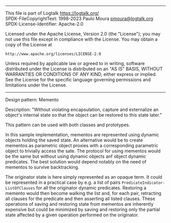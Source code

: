 ________________________________________________________________________

This file is part of Logtalk <https://logtalk.org/>  
SPDX-FileCopyrightText: 1998-2023 Paulo Moura <pmoura@logtalk.org>  
SPDX-License-Identifier: Apache-2.0

Licensed under the Apache License, Version 2.0 (the "License");
you may not use this file except in compliance with the License.
You may obtain a copy of the License at

    http://www.apache.org/licenses/LICENSE-2.0

Unless required by applicable law or agreed to in writing, software
distributed under the License is distributed on an "AS IS" BASIS,
WITHOUT WARRANTIES OR CONDITIONS OF ANY KIND, either express or implied.
See the License for the specific language governing permissions and
limitations under the License.
________________________________________________________________________


Design pattern:
	Memento

Description:
	"Without violating encapsulation, capture and externalize an
	object's internal state so that the object can be restored
	to this state later."

This pattern can be used with both classes and prototypes.

In this sample implementation, mementos are represented using dynamic
objects holding the saved state. An alternative would be to create
mementos as parametric object proxies with a corresponding parametric
object to trivially access the sate. The protocol for using mementos
would be the same but without using dynamic objects anf object dynamic
predicates. The best solution would depend notably on the need of
mementos to survive backtracking.

The originator state is here simply represented as an opaque term.
It could be represented in a practical case by e.g. a list of pairs
`PredicateIndicator-ListOfClauses` for all the originator dynamic
predicates. Restoring a memento would then become walking the list
and, for each pair, retracting all clauses for the predicate and
then asserting all listed clauses. These operations of saving and
restoring state from mementos are inherently expensive but could be
minimized by saving and restoring only the partial state affected
by a given operation performed on the originator.
